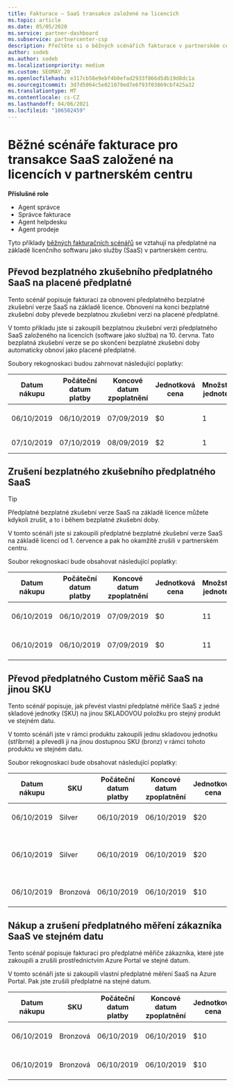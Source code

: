 ```yaml
---
title: Fakturace – SaaS transakce založené na licencích
ms.topic: article
ms.date: 05/05/2020
ms.service: partner-dashboard
ms.subservice: partnercenter-csp
description: Přečtěte si o běžných scénářích fakturace v partnerském centru pro transakce založené na licencích a SaaS (software-as-a-Service).
author: sodeb
ms.author: sodeb
ms.localizationpriority: medium
ms.custom: SEOMAY.20
ms.openlocfilehash: e317cb58e9ebf4b0efad2933f866d5db19d8dc1a
ms.sourcegitcommit: 3d7d5064c5e021079ed7e6f93f03869cbf425a32
ms.translationtype: MT
ms.contentlocale: cs-CZ
ms.lasthandoff: 04/06/2021
ms.locfileid: "106502459"
---
```

# <a name="common-billing-scenarios-for-license-based-saas-transactions-in-partner-center"></a>Běžné scénáře fakturace pro transakce SaaS založené na licencích v partnerském centru

**Příslušné role**

- Agent správce
- Správce fakturace
- Agent helpdesku
- Agent prodeje


Tyto příklady [běžných fakturačních scénářů](common-billing-scenarios.md) se vztahují na předplatné na základě licenčního softwaru jako služby (SaaS) v partnerském centru.

## <a name="convert-a-free-trial-saas-subscription-to-a-paid-subscription"></a>Převod bezplatného zkušebního předplatného SaaS na placené předplatné

Tento scénář popisuje fakturaci za obnovení předplatného bezplatné zkušební verze SaaS na základě licence. Obnovení na konci bezplatné zkušební doby převede bezplatnou zkušební verzi na placené předplatné.

V tomto příkladu jste si zakoupili bezplatnou zkušební verzi předplatného SaaS založeného na licencích (software jako služba) na 10. června. Tato bezplatná zkušební verze se po skončení bezplatné zkušební doby automaticky obnoví jako placené předplatné.

Soubory rekognoskaci budou zahrnovat následující poplatky:

| Datum nákupu | Počáteční datum platby | Koncové datum zpoplatnění | Jednotková cena | Množství jednotek | Total amount | Typ poplatku | Popis předplatného |
| ------------- | ----------------- | --------------- | ---------- | ------------- | ------------ | ----------- | ----------------- |
| 06/10/2019 | 06/10/2019 | 07/09/2019 | $0 | 1 | $0 | Nová | Bezplatná zkušební verze |
| 07/10/2019 | 07/10/2019 | 08/09/2019 | $2 | 1 | $2 | Obnovit | Placené předplatné |

## <a name="cancel-a-free-trial-saas-subscription"></a>Zrušení bezplatného zkušebního předplatného SaaS

> [!TIP]
> Předplatné bezplatné zkušební verze SaaS na základě licence můžete kdykoli zrušit, a to i během bezplatné zkušební doby.

V tomto scénáři jste si zakoupili předplatné bezplatné zkušební verze SaaS na základě licencí od 1. července a pak ho okamžitě zrušili v partnerském centru.

Soubor rekognoskaci bude obsahovat následující poplatky:

| Datum nákupu | Počáteční datum platby | Koncové datum zpoplatnění | Jednotková cena | Množství jednotek | Total amount | Typ poplatku | Popis předplatného |
| ------------- | ----------------- | --------------- | ---------- | ------------- | ------------ | ----------- | ----------------- |
| 06/10/2019 | 06/10/2019 | 07/09/2019 | $0 | 11 | $0 | Nová | Bezplatná zkušební verze |
| 06/10/2019 | 06/10/2019 | 07/09/2019 | $0 | 11 | $0 | Zrušit | Bezplatná zkušební verze |

## <a name="convert-custom-meter-saas-subscription-to-another-sku"></a>Převod předplatného Custom měřič SaaS na jinou SKU

Tento scénář popisuje, jak převést vlastní předplatné měřiče SaaS z jedné skladové jednotky (SKU) na jinou SKLADOVOU položku pro stejný produkt ve stejném datu.

V tomto scénáři jste v rámci produktu zakoupili jednu skladovou jednotku (stříbrné) a převedli ji na jinou dostupnou SKU (bronz) v rámci tohoto produktu ve stejném datu.

Soubor rekognoskaci bude obsahovat následující poplatky:

| Datum nákupu | SKU | Počáteční datum platby | Koncové datum zpoplatnění | Jednotková cena | Množství jednotek | Total amount | Typ poplatku | Popis předplatného |
| ------------- | ----------------- | ----------------- | --------------- | ---------- | ------------- | ------------ | ----------- | ----------------- |
| 06/10/2019 | Silver | 06/10/2019 | 06/10/2019 | $20 | 1 | $20 | Nová | Předplatné Custom měřič SaaS |
| 06/10/2019 | Silver | 06/10/2019 | 06/10/2019 | $20 | 1 | -$20 | Převést | Poměrné přeúčtování pro vlastní předplatné měřičů SaaS |
| 06/10/2019 | Bronzová | 06/10/2019 | 06/10/2019 | $10 | 1 | $10 | Převést | Předplatné Custom měřič SaaS |

## <a name="purchase-and-cancel-a-customer-meter-saas-subscription-on-same-date"></a>Nákup a zrušení předplatného měření zákazníka SaaS ve stejném datu

Tento scénář popisuje fakturaci pro předplatné měřiče zákazníka, které jste zakoupili a zrušili prostřednictvím Azure Portal ve stejné datum.

V tomto scénáři jste si zakoupili vlastní předplatné měření SaaS na Azure Portal. Pak jste zrušili předplatné na stejné datum.

| Datum nákupu | SKU | Počáteční datum platby | Koncové datum zpoplatnění | Jednotková cena | Množství jednotek | Total amount | Typ poplatku | Popis předplatného |
| ------------- | ------------- |----------------- | --------------- | ---------- | ------------- | ------------ | ----------- | ----------------- |
| 06/10/2019 | Bronzová | 06/10/2019 | 06/10/2019 | $10 | 1 | $10 | Nová | Předplatné Custom měřič SaaS |
| 06/10/2019 | Bronzová | 06/10/2019 | 06/10/2019 | $10 | 1 | -$10 | CancelImmediate | Předplatné Custom měřič SaaS |
